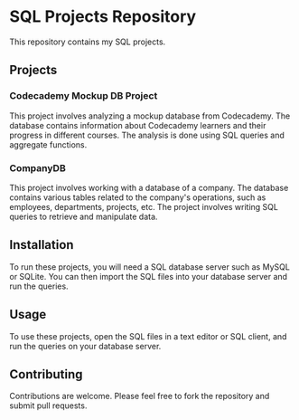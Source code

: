 # SQL Projects Repository

This repository contains my SQL projects.

## Projects

### Codecademy Mockup DB Project

This project involves analyzing a mockup database from Codecademy. The database contains information about Codecademy learners and their progress in different courses. The analysis is done using SQL queries and aggregate functions.


### CompanyDB

This project involves working with a database of a company. The database contains various tables related to the company's operations, such as employees, departments, projects, etc. The project involves writing SQL queries to retrieve and manipulate data.

## Installation

To run these projects, you will need a SQL database server such as MySQL or SQLite. You can then import the SQL files into your database server and run the queries.

## Usage

To use these projects, open the SQL files in a text editor or SQL client, and run the queries on your database server.

## Contributing

Contributions are welcome. Please feel free to fork the repository and submit pull requests.


